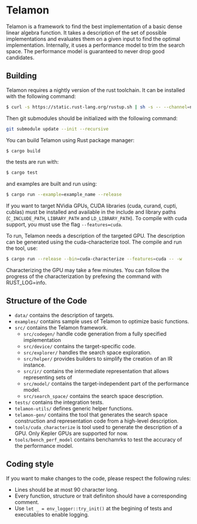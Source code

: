 # Telamon

Telamon is a framework to find the best implementation of a basic dense linear
algebra function. It takes a description of the set of possible implementations
and evaluates them on a given input to find the optimal implementation.
Internally, it uses a performance model to trim the search space. The
performance model is guaranteed to never drop good candidates.

## Building

Telamon requires a nightly version of the rust toolchain. It can be installed with the
following command:

```bash
$ curl -s https://static.rust-lang.org/rustup.sh | sh -s -- --channel=nightly
```

Then git submodules should be initialized with the following command:
```bash
git submodule update --init --recursive
```

You can build Telamon using Rust package manager:

```bash
$ cargo build
```
the tests are run with:
```c
$ cargo test
```
and examples are built and run using:
```bash
$ cargo run --example=example_name --release
```

If you want to target NVidia GPUs, CUDA libraries (cuda, curand, cupti, cublas) must be
installed and available in the include and library paths (`C_INCLUDE_PATH`, `LIBRARY_PATH`
and `LD_LIBRARY_PATH`). To compile with cuda support, you must use the flag
`--features=cuda`.

To run, Telamon needs a description of the targeted GPU. The description can be generated
using the cuda-characterize tool. The compile and run the tool, use:
```bash
$ cargo run --release --bin=cuda-characterize --features=cuda -- -w
```
Characterizing the GPU may take a few minutes. You can follow the progress of
the characterization by prefexing the command with RUST_LOG=info.

## Structure of the Code

* `data/` contains the description of targets.
* `examples/` contains sample uses of Telamon to optimize basic functions.
* `src/` contains the Telamon framework.
  * `src/codegen/` handle code generation from a fully specified implementation
  * `src/device/` contains the target-specific code.
  * `src/explorer/` handles the search space exploration.
  * `src/helper/` provides builders to simplify the creation of an IR instance.
  * `src/ir/` contains the intermediate representation that allows representing sets of
  * `src/model/` contains the target-independent part of the performance model.
  * `src/search_space/` contains the search space description.
* `tests/` contains the integration tests.
* `telamon-utils/` defines generic helper functions.
* `telamon-gen/` contains the tool that generates the search space construction and
    representation code from a high-level description.
* `tools/cuda_characterize` is tool used to generate the description of a GPU. Only Kepler
  GPUs are supported for now.
* `tools/bench_perf_model` contains benchamrks to test the accuracy of the performance
  model.

## Coding style

If you want to make changes to the code, please respect the following rules:
* Lines should be at most 90 character long.
* Every function, structure or trait definiton should have a corresponding comment.
* Use `let _ = env_logger::try_init()` at the begining of tests and executables to enable
  logging.
